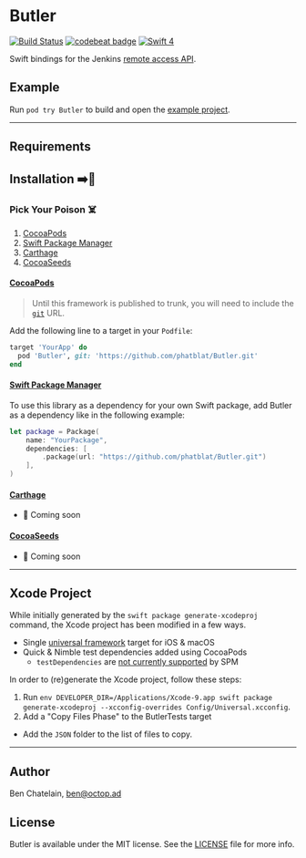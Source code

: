 # Butler

[![Build Status](http://jenkins.log-g.co/buildStatus/icon?job=Butler)](http://jenkins.log-g.co/job/Butler/)
[![codebeat badge](https://codebeat.co/badges/b0d6d62b-e4a0-41f2-b7a1-0c922e50adc7)](https://codebeat.co/projects/github-com-phatblat-butler-master)
[![Swift 4](https://img.shields.io/badge/Swift-4-orange.svg?style=flat)](https://swift.org/)



Swift bindings for the Jenkins
[remote access API](https://wiki.jenkins-ci.org/display/JENKINS/Remote+access+API).

## Example

Run `pod try Butler` to build and open the [example project](Example).

------

## Requirements

## Installation ➡️🔨

### Pick Your Poison ☠️

1. [CocoaPods](#cocoapods)
1. [Swift Package Manager](#swift-package-manager)
1. [Carthage](#carthage)
1. [CocoaSeeds](#cocoaseeds)

#### [CocoaPods](https://cocoapods.org)

> Until this framework is published to trunk, you will need to include the
[`git`](https://guides.cocoapods.org/syntax/podfile.html#pod) URL.

Add the following line to a target in your `Podfile`:

```ruby
target 'YourApp' do
  pod 'Butler', git: 'https://github.com/phatblat/Butler.git'
end
```

#### [Swift Package Manager](https://swift.org/package-manager/)

To use this library as a dependency for your own Swift package, add Butler as a
dependency like in the following example:

```swift
let package = Package(
    name: "YourPackage",
    dependencies: [
        .package(url: "https://github.com/phatblat/Butler.git")
    ],
)
```

#### [Carthage](https://github.com/Carthage/Carthage)

- 🚧 Coming soon

#### [CocoaSeeds](https://github.com/devxoul/CocoaSeeds)

- 🚧 Coming soon

------

## Xcode Project

While initially generated by the `swift package generate-xcodeproj` command,
the Xcode project has been modified in a few ways.

- Single [universal framework](http://colemancda.github.io/2015/02/11/universal-ios-osx-framework)
target for iOS & macOS
- Quick & Nimble test dependencies added using CocoaPods
  - `testDependencies` are
  [not currently supported](https://stackoverflow.com/questions/41401753/test-only-dependencies-when-using-the-swift-package-manager#answer-41407032)
  by SPM

In order to (re)generate the Xcode project, follow these steps:

1. Run `env DEVELOPER_DIR=/Applications/Xcode-9.app swift package generate-xcodeproj --xcconfig-overrides Config/Universal.xcconfig`.
1. Add a "Copy Files Phase" to the ButlerTests target
  - Add the `JSON` folder to the list of files to copy.

------

## Author

Ben Chatelain, ben@octop.ad

## License

Butler is available under the MIT license. See the [LICENSE](LICENSE) file for more info.
